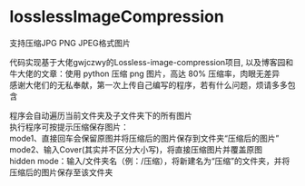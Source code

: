 # losslessImageCompression
支持压缩JPG PNG JPEG格式图片<br> 

代码实现基于大佬gwjczwy的Lossless-image-compression项目, 以及博客园和牛大佬的文章：使用 python 压缩 png 图片，高达 80% 压缩率，肉眼无差异<br> 
感谢大佬们的无私奉献，第一次上传自己编写的程序，若有什么问题，烦请多多包含<br> 

程序会自动遍历当前文件夹及子文件夹下的所有图片<br> 
执行程序可按提示压缩保存图片：<br> 
  mode1、直接回车会保留原图并将压缩后的图片保存到文件夹“压缩后的图片”<br> 
  mode2、输入Cover(其实并不区分大小写)，将直接压缩图片并覆盖原图<br> 
  hidden mode：输入/文件夹名（例：/压缩），将新建名为“压缩”的文件夹，并将压缩后的图片保存至该文件夹<br> 
  
